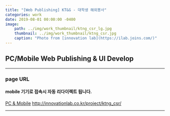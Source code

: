 ```yaml
---
title: "[Web Publishing] KT&G - 대학생 해외봉사"
categories: work
date: 2019-08-01 00:00:00 -0400
image: 
    path: ../img/work_thumbnail/ktng_csr_lg.jpg
    thumbnail: ../img/work_thumbnail/ktng_csr.jpg
    caption: "Photo from [innovation lab](https://ilab.joins.com/)"
---
```

<style>
.entry-feature-image{max-width: 500px;}
</style>

## PC/Mobile Web Publishing & UI Develop

---

### page URL
#### mobile 기기로 접속시 자동 리다이렉트 됩니다.
[PC & Mobile](http://innovationlab.co.kr/project/ktng_csr/)
http://innovationlab.co.kr/project/ktng_csr/

---


